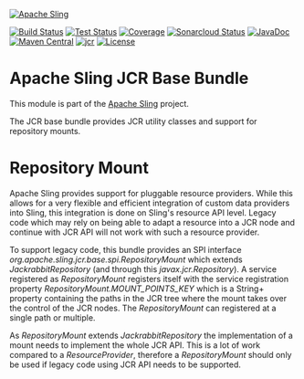 [![Apache Sling](https://sling.apache.org/res/logos/sling.png)](https://sling.apache.org)

&#32;[![Build Status](https://ci-builds.apache.org/job/Sling/job/modules/job/sling-org-apache-sling-jcr-base/job/master/badge/icon)](https://ci-builds.apache.org/job/Sling/job/modules/job/sling-org-apache-sling-jcr-base/job/master/)&#32;[![Test Status](https://img.shields.io/jenkins/tests.svg?jobUrl=https://ci-builds.apache.org/job/Sling/job/modules/job/sling-org-apache-sling-jcr-base/job/master/)](https://ci-builds.apache.org/job/Sling/job/modules/job/sling-org-apache-sling-jcr-base/job/master/test/?width=800&height=600)&#32;[![Coverage](https://sonarcloud.io/api/project_badges/measure?project=apache_sling-org-apache-sling-jcr-base&metric=coverage)](https://sonarcloud.io/dashboard?id=apache_sling-org-apache-sling-jcr-base)&#32;[![Sonarcloud Status](https://sonarcloud.io/api/project_badges/measure?project=apache_sling-org-apache-sling-jcr-base&metric=alert_status)](https://sonarcloud.io/dashboard?id=apache_sling-org-apache-sling-jcr-base)&#32;[![JavaDoc](https://www.javadoc.io/badge/org.apache.sling/org.apache.sling.jcr.base.svg)](https://www.javadoc.io/doc/org.apache.sling/org.apache.sling.jcr.base)&#32;[![Maven Central](https://maven-badges.herokuapp.com/maven-central/org.apache.sling/org.apache.sling.jcr.base/badge.svg)](https://search.maven.org/#search%7Cga%7C1%7Cg%3A%22org.apache.sling%22%20a%3A%22org.apache.sling.jcr.base%22)&#32;[![jcr](https://sling.apache.org/badges/group-jcr.svg)](https://github.com/apache/sling-aggregator/blob/master/docs/groups/jcr.md) [![License](https://img.shields.io/badge/License-Apache%202.0-blue.svg)](https://www.apache.org/licenses/LICENSE-2.0)

# Apache Sling JCR Base Bundle

This module is part of the [Apache Sling](https://sling.apache.org) project.

The JCR base bundle provides JCR utility classes and support for repository mounts.

# Repository Mount

Apache Sling provides support for pluggable resource providers. While this allows for a very flexible and efficient
integration of custom data providers into Sling, this integration is done on Sling's resource API level. Legacy code
which may rely on being able to adapt a resource into a JCR node and continue with JCR API will not work with such
a resource provider.

To support legacy code, this bundle provides an SPI interface *org.apache.sling.jcr.base.spi.RepositoryMount* which
extends *JackrabbitRepository* (and through this *javax.jcr.Repository*). A service registered as *RepositoryMount* registers
itself with the service registration property *RepositoryMount.MOUNT_POINTS_KEY* which is a String+ property containing
the paths in the JCR tree where the mount takes over the control of the JCR nodes. The *RepositoryMount* can registered
at a single path or multiple.

As *RepositoryMount* extends *JackrabbitRepository* the implementation of a mount needs to implement the whole JCR API.
This is a lot of work compared to a *ResourceProvider*, therefore a *RepositoryMount* should only be used if legacy
code using JCR API needs to be supported.
